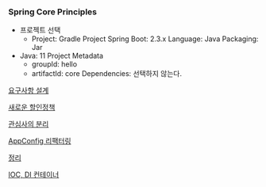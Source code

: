 ### Spring Core Principles

- 프로젝트 선택
  - Project: Gradle Project Spring Boot: 2.3.x Language: Java Packaging: Jar
- Java: 11 Project Metadata
  - groupId: hello
  - artifactId: core Dependencies: 선택하지 않는다.

[요구사항 설계](docs/md/01.요구사항_설계.md)

[새로운 할인정책](docs/md/02.요구사항_새로운_할인정책.md)

[관심사의 분리](docs/md/03.%20관심사의_분리.md)

[AppConfig 리팩터링](docs/md/04.%20AppConfig%20리펙터링.md)

[정리](docs/md/05.%20정리.md)

[IOC, DI 컨테이너](docs/md/06.%20IOC,%20DI.md)

